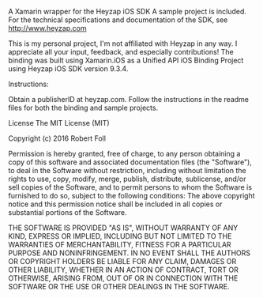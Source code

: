 A Xamarin wrapper for the Heyzap iOS SDK
A sample project is included. For the technical specifications and documentation of the SDK, see http://www.heyzap.com

This is my personal project, I'm not affiliated with Heyzap in any way. I appreciate all your input, feedback, and especially contributions! The binding was built using Xamarin.iOS as a Unified API iOS Binding Project using Heyzap iOS SDK version 9.3.4.

Instructions:

Obtain a publisherID at heyzap.com.
Follow the instructions in the readme files for both the binding and sample projects.  

License
The MIT License (MIT)

Copyright (c) 2016 Robert Foll

Permission is hereby granted, free of charge, to any person obtaining a copy of this software and associated documentation files (the "Software"), to deal in the Software without restriction, including without limitation the rights to use, copy, modify, merge, publish, distribute, sublicense, and/or sell copies of the Software, and to permit persons to whom the Software is furnished to do so, subject to the following conditions: The above copyright notice and this permission notice shall be included in all copies or substantial portions of the Software.

THE SOFTWARE IS PROVIDED "AS IS", WITHOUT WARRANTY OF ANY KIND, EXPRESS OR IMPLIED, INCLUDING BUT NOT LIMITED TO THE WARRANTIES OF MERCHANTABILITY, FITNESS FOR A PARTICULAR PURPOSE AND NONINFRINGEMENT. IN NO EVENT SHALL THE AUTHORS OR COPYRIGHT HOLDERS BE LIABLE FOR ANY CLAIM, DAMAGES OR OTHER LIABILITY, WHETHER IN AN ACTION OF CONTRACT, TORT OR OTHERWISE, ARISING FROM, OUT OF OR IN CONNECTION WITH THE SOFTWARE OR THE USE OR OTHER DEALINGS IN THE SOFTWARE.
